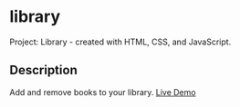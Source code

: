 # library

Project: Library - created with HTML, CSS, and JavaScript.

## Description

Add and remove books to your library. [Live Demo](https://bret-henderson.github.io/library/)
